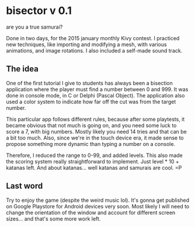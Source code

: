 bisector v 0.1
==============
are you a true samurai?

Done in two days, for the 2015 january monthly Kivy contest. I practiced new
techniques, like importing and modifying a mesh, with various animations, and
image rotations. I also included a self-made sound track.

The idea
--------
One of the first tutorial I give to students has always been a bisection
application where the player must find a number between 0 and 999. It was done
in console mode, in C or Delphi (Pascal Object). The application also used
a color system to indicate how far off the cut was from the target number.

This particular app follows different rules, because after some playtests, it
became obvious that not much is going on, and you need some luck to score a 7,
with big numbers. Mostly likely you need 14 tries and that can be a bit too
much. Also, since we're in the touch device era, it made sense to propose
something more dynamic than typing a number on a console.

Therefore, I reduced the range to 0-99, and added levels. This also made the
scoring system really straightforward to implement. Just level * 10 + katanas
left. And about katanas... well katanas and samurais are cool. =P

Last word
---------
Try to enjoy the game (despite the weird music lol). It's gonna get published
on Google Playstore for Android devices very soon. Most likely I will need to
change the orientation of the window and account for different screen sizes...
and that's some more work left.
